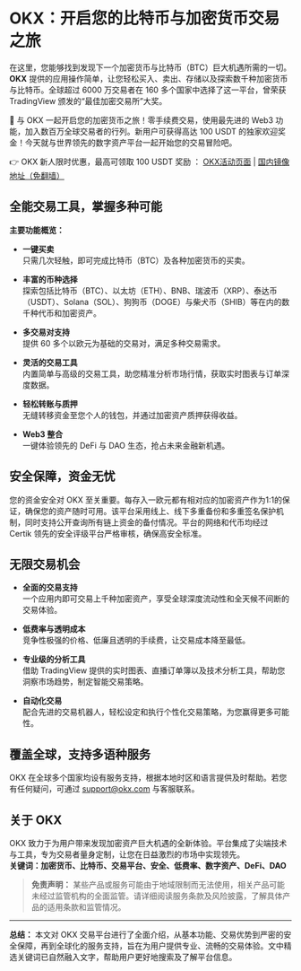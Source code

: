 # OKX：开启您的比特币与加密货币交易之旅

在这里，您能够找到发现下一个加密货币与比特币（BTC）巨大机遇所需的一切。**OKX** 提供的应用操作简单，让您轻松买入、卖出、存储以及探索数千种加密货币与比特币。全球超过 6000 万交易者在 160 多个国家中选择了这一平台，曾荣获 TradingView 颁发的“最佳加密交易所”大奖。

🚀 与 OKX 一起开启您的加密货币之旅！零手续费交易，使用最先进的 Web3 功能，加入数百万全球交易者的行列。新用户可获得高达 100 USDT 的独家欢迎奖金！今天就与世界领先的数字资产平台一起开始您的交易冒险吧。

👉 OKX 新人限时优惠，最高可领取 100 USDT 奖励 ： [OKX活动页面](https://bit.ly/OKXe) | [国内镜像地址（免翻墙）](https://bit.ly/okX)

## 全能交易工具，掌握多种可能

**主要功能概览：**

- **一键买卖**  
  只需几次轻触，即可完成比特币（BTC）及各种加密货币的买卖。

- **丰富的币种选择**  
  探索包括比特币（BTC）、以太坊（ETH）、BNB、瑞波币（XRP）、泰达币（USDT）、Solana（SOL）、狗狗币（DOGE）与柴犬币（SHIB）等在内的数千种代币和加密资产。

- **多交易对支持**  
  提供 60 多个以欧元为基础的交易对，满足多种交易需求。

- **灵活的交易工具**  
  内置简单与高级的交易工具，助您精准分析市场行情，获取实时图表与订单深度数据。

- **轻松转账与质押**  
  无缝转移资金至您个人的钱包，并通过加密资产质押获得收益。

- **Web3 整合**  
  一键体验领先的 DeFi 与 DAO 生态，抢占未来金融新机遇。

## 安全保障，资金无忧

您的资金安全对 OKX 至关重要。每存入一欧元都有相对应的加密资产作为1:1的保证，确保您的资产随时可用。该平台采用线上、线下多重备份和多重签名保护机制，同时支持公开查询所有链上资金的备付情况。平台的网络和代币均经过 Certik 领先的安全评级平台严格审核，确保高安全标准。

## 无限交易机会

- **全面的交易支持**  
  一个应用内即可交易上千种加密资产，享受全球深度流动性和全天候不间断的交易体验。

- **低费率与透明成本**  
  竞争性极强的价格、低廉且透明的手续费，让交易成本降至最低。

- **专业级的分析工具**  
  借助 TradingView 提供的实时图表、直播订单簿以及技术分析工具，帮助您洞察市场趋势，制定智能交易策略。

- **自动化交易**  
  配合先进的交易机器人，轻松设定和执行个性化交易策略，为您赢得更多可能性。

## 覆盖全球，支持多语种服务

OKX 在全球多个国家均设有服务支持，根据本地时区和语言提供及时帮助。若您有任何疑问，可通过 support@okx.com 与客服联系。  

## 关于 OKX

OKX 致力于为用户带来发现加密资产巨大机遇的全新体验。平台集成了尖端技术与工具，专为交易者量身定制，让您在日益激烈的市场中实现领先。  
**关键词：加密货币、比特币、交易平台、安全、低费率、数字资产、DeFi、DAO**

> **免责声明：** 某些产品或服务可能由于地域限制而无法使用，相关产品可能未经过监管机构的全面监管。请详细阅读服务条款及风险披露，了解具体产品的适用条款和监管情况。

---

**总结：** 本文对 OKX 交易平台进行了全面介绍，从基本功能、交易优势到严密的安全保障，再到全球化的服务支持，旨在为用户提供专业、流畅的交易体验。文中精选关键词已自然融入文字，帮助用户更好地搜索及了解平台信息。